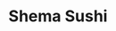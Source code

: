 ---
layout: place
title: "Shema Sushi"
permalink: /new-york/rochester/shema-sushi.html
stateAbbr: NY
stateName: New York
cityName: Rochester
place_id: ChIJbfUNDALP1okRJ3K-FQQKEgE
photos:
  - name: >-
      places/ChIJbfUNDALP1okRJ3K-FQQKEgE/photos/AeeoHcKKaDSeb_AaFsjNzXDHi69OJ6J8KIELk2abKn6soaeMe8Wt833hb1HdRrtGp2owrCf2V_hDb0FnDmht49Vj-89f-bbDLqziURKrHoJIADoy6Y0amgemsfzkyaWRlZuaKI1-IRW5M9G5k4o6RPnTWxkfPcEG7sh6NLLvM2Sdi7XKTHuxJiYKRb7AEiXbXxMTdqhOD5PrpQgPuIWIQsPF41OSNxBlINZFqqmQfnQmXV74qUT2m4mJa7Awz5zkFLNsicejgAM1jWRt2Xi6VcqAzC5L2Ruv7BVYIG_xLJDXElIb8ldqPaEScNc1dCxAd6WNykOmEGFaPH3UF74RjUgqjuNSfl-tC2ylEaRjJ6hE88iCbQs2wF2K0igFF7lqKfELacJnPffgN5D265i2AQl0WjZrRkuUvFC7XP0bNpPFmk4PvcYL
    widthPx: 4000
    heightPx: 2252
    authorAttributions:
      - displayName: Van Harold
        uri: https://maps.google.com/maps/contrib/109056808507673653168
        photoUri: >-
          https://lh3.googleusercontent.com/a-/ALV-UjU5zPu_HyDqnUeTmW5T3qIoT4UXsVnbcIxPtfPGvducVbLkBZCa=s100-p-k-no-mo
    flagContentUri: >-
      https://www.google.com/local/imagery/report/?cb_client=maps_api_places.places_api&image_key=!1e10!2sCIHM0ogKEICAgIDeuLCMkwE&hl=en-US
    googleMapsUri: >-
      https://www.google.com/maps/place//data=!3m4!1e2!3m2!1sCIHM0ogKEICAgIDeuLCMkwE!2e10!4m2!3m1!1s0x89d6cf020c0df56d:0x1120a0415be7227
  - name: >-
      places/ChIJbfUNDALP1okRJ3K-FQQKEgE/photos/AeeoHcJQdUvAOMoNI_WL4mTg37jY71F14d4fNcl2NYabsSdAJL4faTLsqI5EeMFwM7t8NQRUEy5rOyYczPc7qem4GxK479JRC-AhaGyt2cRkF0ZnWFvOx958AwpyUcqSdih6xe6Lef_iI0Tn1FJWTgMfp_sSbmmBmv50_MfiurK5-XMSXSwYcHYXVL1Ku2SktmgsXvp_cedlw5FufXQ_icroHe0O6mUGH52ayXAY9CjxzFcbu4siHtJXn99Uv0cHGtaBC3d1yTgLIGK6eTqfSND2OhMJH6fquBRimY8Wt1eYdebjYA
    widthPx: 1440
    heightPx: 1612
    authorAttributions:
      - displayName: Shema Sushi
        uri: https://maps.google.com/maps/contrib/116791135640865801181
        photoUri: >-
          https://lh3.googleusercontent.com/a/ACg8ocLC7DmWl-bhXiQo-hco6fkoj4ViNgRRN1spjlR3HaDfDk6MIw=s100-p-k-no-mo
    flagContentUri: >-
      https://www.google.com/local/imagery/report/?cb_client=maps_api_places.places_api&image_key=!1e10!2sAF1QipPR6O-aEKJKINrGknaUlKA0VRAfsouXa8tvqBJm&hl=en-US
    googleMapsUri: >-
      https://www.google.com/maps/place//data=!3m4!1e2!3m2!1sAF1QipPR6O-aEKJKINrGknaUlKA0VRAfsouXa8tvqBJm!2e10!4m2!3m1!1s0x89d6cf020c0df56d:0x1120a0415be7227
  - name: >-
      places/ChIJbfUNDALP1okRJ3K-FQQKEgE/photos/AeeoHcJNMkT1oX7LxtUJYByhvU22fRDIYOA0kkbj3fQTWTdsWwcGKcPk-2VkfI3VvnY0AitOfx_-nblNUnZavFalHNxp_xNp01d6TAZXgck1hbJcR3mbYuigWphBmcGxTQ1fZsZoUfNFGDIfiUhUaxtiAZmKNZTiwzz8aZWoNFZRZDA_pK_ublXAF3oPSEbSE-tW1kW7agpl8Zxl192CvkBjfP8iKZ2OX9XUdUdoFglM_r0vYNvXhSmynIjv83PDz5jEZ0_aWv5jhXda2q6ILX1FUfrl97t0aOEmX2Rmnfq7fGYB0xBtAjOrtRXkGXbrrtpFTyo0JXPa6YNso2VEELzOkVRtG-656EZYMY96wV6KC0c7dUI9bWbAvpnL69FqYtYmI77QsMzg1f-8PpeqIVsuBsHCdo_rXw-Sk21DKk-wDjE
    widthPx: 2803
    heightPx: 3970
    authorAttributions:
      - displayName: Kevin Markman
        uri: https://maps.google.com/maps/contrib/114168600700996622195
        photoUri: >-
          https://lh3.googleusercontent.com/a-/ALV-UjV3OJQrypxYfE677bizTRAQ7VP_MKtPomZ8wMLM5Q-fgynOYVNqRw=s100-p-k-no-mo
    flagContentUri: >-
      https://www.google.com/local/imagery/report/?cb_client=maps_api_places.places_api&image_key=!1e10!2sCIHM0ogKEICAgICPq4i4Zw&hl=en-US
    googleMapsUri: >-
      https://www.google.com/maps/place//data=!3m4!1e2!3m2!1sCIHM0ogKEICAgICPq4i4Zw!2e10!4m2!3m1!1s0x89d6cf020c0df56d:0x1120a0415be7227
  - name: >-
      places/ChIJbfUNDALP1okRJ3K-FQQKEgE/photos/AeeoHcLBrjf7LPWe-wpI-Ge5F3yPDVM5W9YGmCLqGfQqTrOgk82Eua1-fcI3Ty_HBqJ_dHU2-rFM6P4aTofYtQgzzxzwpCC8o_OJRA18mlIJhiIBOWSOwek3PcX3Egf5FXZtTuTNwXG3cS8GCCF-u_6opKnhL6L_4LuW2QZ5kqVoNFOeDxO-J_c2BIsddyhqawxYPaezpwWDRabgyAiP_Vx7ZdWH8r6K3orqAV8NQhP1_ySuJrpbhUja8nKuKPtyYx1DzGRpzKMrcC558hs2BBWWp33XXDsrw5tc-UJjpFkJfVX1pCrVklcJMC9wxlnJlGFIAdAuCkvXYqp0hWw0-2_NlQWB_AVfqIv8u8Nr2lUMGgzjns3jwM_3wm5tXop0GORUtq-iEwnmx1bloULZdx_7rKVAPtwWhQUgeyybXLV-U5dpVY0
    widthPx: 4032
    heightPx: 3024
    authorAttributions:
      - displayName: Brandon Lee
        uri: https://maps.google.com/maps/contrib/116109485527752863313
        photoUri: >-
          https://lh3.googleusercontent.com/a-/ALV-UjV_3oJbxRYkqEPpNYVmy_VDoLua7dc3xJljcikstOB2hqzf2-zMGw=s100-p-k-no-mo
    flagContentUri: >-
      https://www.google.com/local/imagery/report/?cb_client=maps_api_places.places_api&image_key=!1e10!2sCIHM0ogKEICAgID4gt25ogE&hl=en-US
    googleMapsUri: >-
      https://www.google.com/maps/place//data=!3m4!1e2!3m2!1sCIHM0ogKEICAgID4gt25ogE!2e10!4m2!3m1!1s0x89d6cf020c0df56d:0x1120a0415be7227
  - name: >-
      places/ChIJbfUNDALP1okRJ3K-FQQKEgE/photos/AeeoHcLL5O2fi1RG22B7A1aDONFHNh0rM0FHK98ryU4LG15SvT6ngKxHCpBKCLcrKVfJ-Z56dUc1Y11daPeZ3jg5CPz-Dm-O1tEFhGSOOhLvB7gsmNudndgMYZLIf7S19tpNuRYdZGH6vhf87Pw6ybIBGfw1IjMjc-1K-F6hVaXvDwfq-bNKOfmDRx6mh2rwkUVUfU9j50RD0fp4AK_pmSZDMFhZ9DcuRZOyed82B-6Nnbi8D31gK3GVcO3l2kyAaOuf4x_IV1YHfgA59na0yXJrH-fa58ptBqfkkZFIVJoRDrgobP9B7Fl8zCfCAEgl7IE4claRKh60Hy7Tn-7S9-azFwhXzT_2Ms9qNn5wWm05RnC9FolxCJXh3QD0BHYPAiTQaRJCaHVzgwsnDLcY2XDUVaRJp1feIV6wqQt0BAPJD8Fj1fq1
    widthPx: 2268
    heightPx: 4032
    authorAttributions:
      - displayName: Kenna Marcelo
        uri: https://maps.google.com/maps/contrib/105679993548684364550
        photoUri: >-
          https://lh3.googleusercontent.com/a-/ALV-UjWgEnU4oKH9yhXmM7BXHwFxQqVvKtFLBJvRxdevehrJWalbZSaaYw=s100-p-k-no-mo
    flagContentUri: >-
      https://www.google.com/local/imagery/report/?cb_client=maps_api_places.places_api&image_key=!1e10!2sCIHM0ogKEICAgICLwabF5QE&hl=en-US
    googleMapsUri: >-
      https://www.google.com/maps/place//data=!3m4!1e2!3m2!1sCIHM0ogKEICAgICLwabF5QE!2e10!4m2!3m1!1s0x89d6cf020c0df56d:0x1120a0415be7227
  - name: >-
      places/ChIJbfUNDALP1okRJ3K-FQQKEgE/photos/AeeoHcKWav7G5PlupcTXSkSBTNNnSOewzsBPTB6t36bIG2mZ_BZY6XV5JeXxkl95xphMRGu7QVKlIxDHCNhrt4mwtVT-SCBkSYiQRtiwPpAhAkNuL70ZGhOi7lIrY96AYXrOxYvXw__odg3vk8NOb_2_50OMvN9lO7zoBgfNwN7QLT98gEZsG0UDtY9Lel6m0TIfT_9Mr0nQVXnh8by018PUGhbNzeDJTx-Rqw3zqxtOw2HGIBGVnqeQy-_iIobcokYRromqyfkDDE8wygApMe32ow7gZnw-CO-Xgd6wsApuIN7PpTNuRMlOJ3VLInxRkLhvEfXss03K227Etz9GdzF4mhg9Ou9tNPQYxX9TIz4Z-x3y82jF56ARCQYBDutqEi14zD25p6BDAuKxf3QaEoQE0kYJUHIztgo6qGoSTe6g-mGkkA
    widthPx: 3024
    heightPx: 4032
    authorAttributions:
      - displayName: MD062010
        uri: https://maps.google.com/maps/contrib/114763104703079520226
        photoUri: >-
          https://lh3.googleusercontent.com/a/ACg8ocJtcIP9SLbj2SNf_J4-cRWG2NOl-KIX2MUgXQGZt6n_H-L0JA=s100-p-k-no-mo
    flagContentUri: >-
      https://www.google.com/local/imagery/report/?cb_client=maps_api_places.places_api&image_key=!1e10!2sCIHM0ogKEICAgIDOp4H9Qw&hl=en-US
    googleMapsUri: >-
      https://www.google.com/maps/place//data=!3m4!1e2!3m2!1sCIHM0ogKEICAgIDOp4H9Qw!2e10!4m2!3m1!1s0x89d6cf020c0df56d:0x1120a0415be7227
  - name: >-
      places/ChIJbfUNDALP1okRJ3K-FQQKEgE/photos/AeeoHcIeq_ri3msToXEQodoo-miBGqEXcDOs4gLO1QI1xMeiLLDct9WGl7aA0Ai8ZHFGp6rf1cFA08MYjaz96TVydhjuyNA4GWubpkbeXMowtuiXhFTJ9loxDu3AniF-fl7SW47Ach_tXvOQXxdVmfJXQc_jPWpP97OMXBR0BL6jv9XLgQkE4zynG-Azj7mKwRdiL3p3Al-HrykGtfTaDkyoyy15ZfjE7f3PGypfFllMBVKORnBQG9qLb1IjWDD_HTVal6c9aKhUkIcj5nm432MuWJVqSL6fdUfZlndh5WreUmiFa1_v-BCWfdvSJIE5o7GK_J8WpC8QlviLelV3Hk2Xvtnytc4DG2gKVRBMos2Z63H9DEt3HliSgz58bIgnXfkFBDSyTpiY0awNXeqjhWEFYzX8dMzZm3fAUhCrrqbYNJE
    widthPx: 3024
    heightPx: 4032
    authorAttributions:
      - displayName: MD062010
        uri: https://maps.google.com/maps/contrib/114763104703079520226
        photoUri: >-
          https://lh3.googleusercontent.com/a/ACg8ocJtcIP9SLbj2SNf_J4-cRWG2NOl-KIX2MUgXQGZt6n_H-L0JA=s100-p-k-no-mo
    flagContentUri: >-
      https://www.google.com/local/imagery/report/?cb_client=maps_api_places.places_api&image_key=!1e10!2sCIHM0ogKEICAgIDWgdv5fw&hl=en-US
    googleMapsUri: >-
      https://www.google.com/maps/place//data=!3m4!1e2!3m2!1sCIHM0ogKEICAgIDWgdv5fw!2e10!4m2!3m1!1s0x89d6cf020c0df56d:0x1120a0415be7227
  - name: >-
      places/ChIJbfUNDALP1okRJ3K-FQQKEgE/photos/AeeoHcL0kQjRrvtP6Kp0johCjc3-3yHpcnRT17L8pMUz4FABvvvij3Y7BP2OpI5gMieiXUuf4bE31yKkX3idxdnNDpN94eHe3uSBzy1FYTMZ308v6hGjFVO1K3sNkZ-ouDvxfT6ewnzHbhwbbZmbJzbsn0hjjSkj2_JVsHYhbpApSmK0yY6PT7m3tkx8BSsUaCK-SZiZMCzFEFiFADHixbPVSkLh_FjKvGXERuHjhTnFIBxBd_7lumVHfxlPv9zqI7Ifjk5rJ_5Obxf4fqp9ka-KhyfrUYNZfIN7gKcVygCXvBabENEqs0yGUPitgzliMJEc91xPn01GqsOTXQKDlp9UI2J6JOvciYiWbvdsUwzNh4KpyULRo_ewpXD7HU_fB5A9trJZ5IewzmSOyx5meXGX7N026TCY4cYHXmVsjeq7UY-Srw
    widthPx: 3264
    heightPx: 2448
    authorAttributions:
      - displayName: Zirong Liu
        uri: https://maps.google.com/maps/contrib/108803242980544209262
        photoUri: >-
          https://lh3.googleusercontent.com/a-/ALV-UjXTnz4li7xCSC6sgSAfE64iqJu5Ns8fZFd02k8Ek1r2FeKE5iaK=s100-p-k-no-mo
    flagContentUri: >-
      https://www.google.com/local/imagery/report/?cb_client=maps_api_places.places_api&image_key=!1e10!2sCIHM0ogKEICAgID4yICvSg&hl=en-US
    googleMapsUri: >-
      https://www.google.com/maps/place//data=!3m4!1e2!3m2!1sCIHM0ogKEICAgID4yICvSg!2e10!4m2!3m1!1s0x89d6cf020c0df56d:0x1120a0415be7227
  - name: >-
      places/ChIJbfUNDALP1okRJ3K-FQQKEgE/photos/AeeoHcIrFGnZgVrReC7S656sqCXv_JiixCG0WwPXz6AH4iD4HlUasY-cNqi8wvPLWcszGGXDUzBDsfqCGB9k44PIaf4F3aAKinXV6-d0EzQU9EEIEJuzveHJIfHScATu7wvB_wq0QH-z0iPuNeXkD0-vQNO7jwQYW5oomPhSjn91Z4nR-fNnbeBDFoptoM3r2rg7ftrasW0JE_b4zIpfu3ebQkL3XosL1gj73-2Bl04QSJhSZJXxw-1IZsPJEre8CIAqREq2rI1kXc_WGO_ucVyAwitT3jml-a_UMwlF4iKbeQeXaLS8hDwx6GWcIBQap-eWl_r0VRtYwQBPC8JLr3RfPv_0RygYP0-Wg8q3e1Q1DOors6-_e_wawuj0SFpsdvEnKUhRjDR3J0mk467raWE-qihUe8XdAqOWckdCNO2sR8EFp6Y
    widthPx: 4032
    heightPx: 1960
    authorAttributions:
      - displayName: Diane Phommaxaysy
        uri: https://maps.google.com/maps/contrib/117764324423195122709
        photoUri: >-
          https://lh3.googleusercontent.com/a/ACg8ocKjzh-vVV8j85T11VT-VdZ7DqI8Q418DZLaZAw7PYoduCsWW_0=s100-p-k-no-mo
    flagContentUri: >-
      https://www.google.com/local/imagery/report/?cb_client=maps_api_places.places_api&image_key=!1e10!2sCIHM0ogKEICAgICku5zupwE&hl=en-US
    googleMapsUri: >-
      https://www.google.com/maps/place//data=!3m4!1e2!3m2!1sCIHM0ogKEICAgICku5zupwE!2e10!4m2!3m1!1s0x89d6cf020c0df56d:0x1120a0415be7227
  - name: >-
      places/ChIJbfUNDALP1okRJ3K-FQQKEgE/photos/AeeoHcL4q9LyPYcIHvSxLF5zp1pGiJULRsU8Syex6pxAFeKjKA_tO0uqup2bI_VGw1oN6a3wkcKORADJrqVvZpIl1AamF7BGP5aZ723fk9tuBJPzk5jrjm8IFCNxXQWQmFkSFtmKuRz4gHyMj2pJhq6jxtD00Xlb74ggEPSF8N0b2K9CgYgHVdseWtFMiio60tBa0QOmQ5oKIWx231HKJnIWuYXrSOhDboXFov2j0KhESDrzSmM0ADtR9FpWpE72zWN9gG9C5oUlsk8k6pFgBmFAiPXYbmfjFw6AeEN-4MkTO1PkEOUSZa0mqyg71L6-Yppq8Ou4ayKUwoaBAIqoFx8yP3cI5vhh5Cb3FoDXmDCtITf3NUdbf-Zd1lx1unkiDVYlrqnSvFGFZp3apYah6d6d-HQR-VS8aIHuoInKj0j8cnk_Sf8H
    widthPx: 3024
    heightPx: 4032
    authorAttributions:
      - displayName: Sandy Zheng
        uri: https://maps.google.com/maps/contrib/118415235577254816070
        photoUri: >-
          https://lh3.googleusercontent.com/a/ACg8ocIXZoAORJFCZEOZZmOmWs6aGZ3APqoRYXaOIEonf_yT5HhEwg=s100-p-k-no-mo
    flagContentUri: >-
      https://www.google.com/local/imagery/report/?cb_client=maps_api_places.places_api&image_key=!1e10!2sCIHM0ogKEICAgIDpqpvX9gE&hl=en-US
    googleMapsUri: >-
      https://www.google.com/maps/place//data=!3m4!1e2!3m2!1sCIHM0ogKEICAgIDpqpvX9gE!2e10!4m2!3m1!1s0x89d6cf020c0df56d:0x1120a0415be7227
address: '277 Alexander St #102, Rochester, NY 14607, USA'
street: '277 Alexander St #102'
city: Rochester
state: NY
zip: '14607'
country: USA
neighborhood: East Avenue
latitude: '43.153429'
longitude: '-77.595398'
accessibility_options:
  wheelchairAccessibleParking: true
  wheelchairAccessibleEntrance: true
  wheelchairAccessibleSeating: true
business_status: OPERATIONAL
name: Shema Sushi
google_maps_links:
  directionsUri: >-
    https://www.google.com/maps/dir//''/data=!4m7!4m6!1m1!4e2!1m2!1m1!1s0x89d6cf020c0df56d:0x1120a0415be7227!3e0
  placeUri: https://maps.google.com/?cid=77135156279669287
  writeAReviewUri: >-
    https://www.google.com/maps/place//data=!4m3!3m2!1s0x89d6cf020c0df56d:0x1120a0415be7227!12e1
  reviewsUri: >-
    https://www.google.com/maps/place//data=!4m4!3m3!1s0x89d6cf020c0df56d:0x1120a0415be7227!9m1!1b1
  photosUri: >-
    https://www.google.com/maps/place//data=!4m3!3m2!1s0x89d6cf020c0df56d:0x1120a0415be7227!10e5
primary_type: Sushi Restaurant
opening_hours:
  regular: null
  current: null
secondary_opening_hours:
  regular:
    weekdayDescriptions: null
    type: null
  current:
    weekdayDescriptions: null
    type: null
phone: (585) 325-6555
price_level: PRICE_LEVEL_MODERATE
price_range: $20 &ndash; $30
rating: '4.6'
rating_count: 475
website: https://www.shema-sushi.com/
description: >-
  Calm, urban nook since 2007 offering Japanese noodle dishes, along with beer &
  sake.
reviews:
  - name: >-
      places/ChIJbfUNDALP1okRJ3K-FQQKEgE/reviews/ChdDSUhNMG9nS0VJQ0FnSUNQcTRpNHh3RRAB
    relativePublishTimeDescription: 4 months ago
    rating: 4
    text:
      text: >-
        Small place with good sushi. Service was attentive but scattered. Good
        location.
      languageCode: en
    originalText:
      text: >-
        Small place with good sushi. Service was attentive but scattered. Good
        location.
      languageCode: en
    authorAttribution:
      displayName: Kevin Markman
      uri: https://www.google.com/maps/contrib/114168600700996622195/reviews
      photoUri: >-
        https://lh3.googleusercontent.com/a-/ALV-UjV3OJQrypxYfE677bizTRAQ7VP_MKtPomZ8wMLM5Q-fgynOYVNqRw=s128-c0x00000000-cc-rp-mo-ba8
    publishTime: '2024-11-28T03:11:58.706872Z'
    flagContentUri: >-
      https://www.google.com/local/review/rap/report?postId=ChdDSUhNMG9nS0VJQ0FnSUNQcTRpNHh3RRAB&d=17924085&t=1
    googleMapsUri: >-
      https://www.google.com/maps/reviews/data=!4m6!14m5!1m4!2m3!1sChdDSUhNMG9nS0VJQ0FnSUNQcTRpNHh3RRAB!2m1!1s0x89d6cf020c0df56d:0x1120a0415be7227
  - name: >-
      places/ChIJbfUNDALP1okRJ3K-FQQKEgE/reviews/ChZDSUhNMG9nS0VJQ0FnSURXZ2R2NVh3EAE
    relativePublishTimeDescription: 2 years ago
    rating: 5
    text:
      text: >-
        Wow- a legitimate sushi place.  If you’re looking for a good sushi place
        in Rochester, you don’t have many options— however, Shema Sushi, is one
        of the few exceptions.


        The fish was exceptionally fresh- the rolls were delicious and
        generously proportioned.  The tempura was some of the best I have had-
        you could appreciate the flavor of the vegyet the crust was perfectly
        fried and crisp without being overly oily . The takoyaki is the best
        I’ve had in Rochester, thus far and a must try!


        The service was great and the atmosphere is low key and relaxed. 
        Looking forward to going back soon!


        Update: have now been here multiple times-  service is always excellent,
        food is always incredible! Their ramen was awesome- absolutely the best
        in Rochester!
      languageCode: en
    originalText:
      text: >-
        Wow- a legitimate sushi place.  If you’re looking for a good sushi place
        in Rochester, you don’t have many options— however, Shema Sushi, is one
        of the few exceptions.


        The fish was exceptionally fresh- the rolls were delicious and
        generously proportioned.  The tempura was some of the best I have had-
        you could appreciate the flavor of the vegyet the crust was perfectly
        fried and crisp without being overly oily . The takoyaki is the best
        I’ve had in Rochester, thus far and a must try!


        The service was great and the atmosphere is low key and relaxed. 
        Looking forward to going back soon!


        Update: have now been here multiple times-  service is always excellent,
        food is always incredible! Their ramen was awesome- absolutely the best
        in Rochester!
      languageCode: en
    authorAttribution:
      displayName: MD062010
      uri: https://www.google.com/maps/contrib/114763104703079520226/reviews
      photoUri: >-
        https://lh3.googleusercontent.com/a/ACg8ocJtcIP9SLbj2SNf_J4-cRWG2NOl-KIX2MUgXQGZt6n_H-L0JA=s128-c0x00000000-cc-rp-mo-ba5
    publishTime: '2022-07-15T21:29:14.778466Z'
    flagContentUri: >-
      https://www.google.com/local/review/rap/report?postId=ChZDSUhNMG9nS0VJQ0FnSURXZ2R2NVh3EAE&d=17924085&t=1
    googleMapsUri: >-
      https://www.google.com/maps/reviews/data=!4m6!14m5!1m4!2m3!1sChZDSUhNMG9nS0VJQ0FnSURXZ2R2NVh3EAE!2m1!1s0x89d6cf020c0df56d:0x1120a0415be7227
  - name: >-
      places/ChIJbfUNDALP1okRJ3K-FQQKEgE/reviews/ChZDSUhNMG9nS0VJQ0FnSUQtNUpfV0VREAE
    relativePublishTimeDescription: 2 years ago
    rating: 5
    text:
      text: >-
        This is one of the best sushi I've ever eaten! The quality of the fish
        and rice was far beyond extraordinary. All of my friends were amazed by
        the quality of the fish and the fact that they had been properly
        seasoned. The spicy tuna roll was my ultimate favorite, it reminded me
        of the ones I had when I was a child that I still remember vividly. The
        staff members were so friendly and made us immediately feel as if we
        were a part of their family.
      languageCode: en
    originalText:
      text: >-
        This is one of the best sushi I've ever eaten! The quality of the fish
        and rice was far beyond extraordinary. All of my friends were amazed by
        the quality of the fish and the fact that they had been properly
        seasoned. The spicy tuna roll was my ultimate favorite, it reminded me
        of the ones I had when I was a child that I still remember vividly. The
        staff members were so friendly and made us immediately feel as if we
        were a part of their family.
      languageCode: en
    authorAttribution:
      displayName: Gyoungmin Ahn
      uri: https://www.google.com/maps/contrib/105248118438445213442/reviews
      photoUri: >-
        https://lh3.googleusercontent.com/a-/ALV-UjVJzSq4ErfZz8KY7EMmvvJ-_ITYgl1DHj80eHho3al-dGFtki4=s128-c0x00000000-cc-rp-mo
    publishTime: '2022-11-22T02:04:37.098629Z'
    flagContentUri: >-
      https://www.google.com/local/review/rap/report?postId=ChZDSUhNMG9nS0VJQ0FnSUQtNUpfV0VREAE&d=17924085&t=1
    googleMapsUri: >-
      https://www.google.com/maps/reviews/data=!4m6!14m5!1m4!2m3!1sChZDSUhNMG9nS0VJQ0FnSUQtNUpfV0VREAE!2m1!1s0x89d6cf020c0df56d:0x1120a0415be7227
  - name: >-
      places/ChIJbfUNDALP1okRJ3K-FQQKEgE/reviews/ChZDSUhNMG9nS0VJQ0FnSURxc3JhOVhnEAE
    relativePublishTimeDescription: 3 years ago
    rating: 5
    text:
      text: >-
        First time visit, and wow wow wow. I had a great quick chat the night
        before via Facebook messenger to verify they were open tonight for
        dinner. They were quick to respond and gave great information as to when
        the best time to arrive would be. We showed up and our server was
        friendly and very helpful when we had questions about menu items. The
        sake she helped us land on was the best I’ve ever had and was so good
        with our meal. The sushi boat was a huge value for everything you got,
        side note those pickles on there are AMAZING and should be a side dish
        of their own! The rolls are high quality ingredients and flavorful. The
        dishes arrived to our table so quickly, it was incredible. Everything
        looked beautiful and tasted even better. Again, our server was a delight
        and attentive to us, we have many other items we want to try, having the
        menu to review on your phone before ordering is helpful and well labeled
        to help deciding easier. I’m already wanting more sushi! Thank you for
        such a great experience, and will be back again soon. Highly recommend
        anyone to give this restaurant a try.
      languageCode: en
    originalText:
      text: >-
        First time visit, and wow wow wow. I had a great quick chat the night
        before via Facebook messenger to verify they were open tonight for
        dinner. They were quick to respond and gave great information as to when
        the best time to arrive would be. We showed up and our server was
        friendly and very helpful when we had questions about menu items. The
        sake she helped us land on was the best I’ve ever had and was so good
        with our meal. The sushi boat was a huge value for everything you got,
        side note those pickles on there are AMAZING and should be a side dish
        of their own! The rolls are high quality ingredients and flavorful. The
        dishes arrived to our table so quickly, it was incredible. Everything
        looked beautiful and tasted even better. Again, our server was a delight
        and attentive to us, we have many other items we want to try, having the
        menu to review on your phone before ordering is helpful and well labeled
        to help deciding easier. I’m already wanting more sushi! Thank you for
        such a great experience, and will be back again soon. Highly recommend
        anyone to give this restaurant a try.
      languageCode: en
    authorAttribution:
      displayName: Sheena W
      uri: https://www.google.com/maps/contrib/110525330333329583210/reviews
      photoUri: >-
        https://lh3.googleusercontent.com/a-/ALV-UjX71DSWsaP0LCyaMI8TQV_448NfGRu72Nv4qOV0aZZczWMv7bIDIg=s128-c0x00000000-cc-rp-mo-ba5
    publishTime: '2021-07-04T03:21:46.372395Z'
    flagContentUri: >-
      https://www.google.com/local/review/rap/report?postId=ChZDSUhNMG9nS0VJQ0FnSURxc3JhOVhnEAE&d=17924085&t=1
    googleMapsUri: >-
      https://www.google.com/maps/reviews/data=!4m6!14m5!1m4!2m3!1sChZDSUhNMG9nS0VJQ0FnSURxc3JhOVhnEAE!2m1!1s0x89d6cf020c0df56d:0x1120a0415be7227
  - name: >-
      places/ChIJbfUNDALP1okRJ3K-FQQKEgE/reviews/ChZDSUhNMG9nS0VJQ0FnSUNxM1pMLWRREAE
    relativePublishTimeDescription: 3 years ago
    rating: 5
    text:
      text: >-
        Beautiful presentation and very fresh fish! Unique rolls, rare fish,
        very high quality flavors. I've eaten sushi in many places... Shema
        rates high. Unassuming location and cool decor combined with
        authentically friendly service. Everything from the Kani salad to the
        Toro was excellent and super fresh. We found this place by googling
        'Best Sushi in Rochester." Shema didn't disappoint.
      languageCode: en
    originalText:
      text: >-
        Beautiful presentation and very fresh fish! Unique rolls, rare fish,
        very high quality flavors. I've eaten sushi in many places... Shema
        rates high. Unassuming location and cool decor combined with
        authentically friendly service. Everything from the Kani salad to the
        Toro was excellent and super fresh. We found this place by googling
        'Best Sushi in Rochester." Shema didn't disappoint.
      languageCode: en
    authorAttribution:
      displayName: Bobby D
      uri: https://www.google.com/maps/contrib/115007535362162806607/reviews
      photoUri: >-
        https://lh3.googleusercontent.com/a/ACg8ocLMQPD5sLLmgvdjtl42o1_6ql9ngdjaoPrChncxml6RP_MRJg=s128-c0x00000000-cc-rp-mo-ba4
    publishTime: '2021-07-01T01:33:08.685121Z'
    flagContentUri: >-
      https://www.google.com/local/review/rap/report?postId=ChZDSUhNMG9nS0VJQ0FnSUNxM1pMLWRREAE&d=17924085&t=1
    googleMapsUri: >-
      https://www.google.com/maps/reviews/data=!4m6!14m5!1m4!2m3!1sChZDSUhNMG9nS0VJQ0FnSUNxM1pMLWRREAE!2m1!1s0x89d6cf020c0df56d:0x1120a0415be7227
parking_options:
  freeParkingLot: true
  freeStreetParking: true
  valetParking: false
payment_options:
  acceptsCreditCards: true
  acceptsDebitCards: true
  acceptsCashOnly: false
  acceptsNfc: true
allow_dogs: null
curbside_pickup: false
delivery: false
dine_in: true
good_for_children: null
good_for_groups: true
good_for_sports: false
live_music: false
menu_for_children: false
outdoor_seating: false
reservable: true
restroom: true
serves_beer: true
serves_breakfast: false
serves_brunch: false
serves_cocktails: null
serves_coffee: false
serves_dinner: true
serves_dessert: true
serves_lunch: true
serves_vegetarian_food: true
serves_wine: true
takeout: true

---